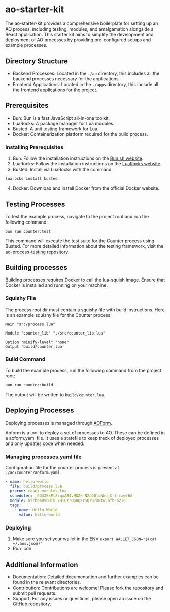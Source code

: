 # ao-starter-kit
The ao-starter-kit provides a comprehensive boilerplate for setting up an AO process, including testing, modules, and amalgamation alongside a React application. This starter kit aims to simplify the development and deployment of AO processes by providing pre-configured setups and example processes.

## Directory Structure
- Backend Processes: Located in the `./ao` directory, this includes all the backend processes necessary for the applications.
- Frontend Applications: Located in the `./apps` directory, this include all the frontend applications for the project.

## Prerequisites
- Bun: Bun is a fast JavaScript all-in-one toolkit.
- LuaRocks: A package manager for Lua modules.
- Busted: A unit testing framework for Lua.
- Docker: Containerization platform required for the build process.

### Installing Prerequisites
1. Bun: Follow the installation instructions on the [Bun.sh website](https://bun.sh/).
2. LuaRocks: Follow the installation instructions on the [LuaRocks website](https://luarocks.org/).
3. Busted: Install via LuaRocks with the command:
```bash
luarocks install busted
```
4. Docker: Download and install Docker from the official Docker website.

## Testing Processes
To test the example process, navigate to the project root and run the following command:

```
bun run counter:test
```

This command will execute the test suite for the Counter process using Busted. For more detailed information about the testing framework, visit the [ao-process-testing repository](https://github.com/Autonomous-Finance/ao-process-testing).

## Building processes
Building processes requires Docker to call the lua-squish image. Ensure that Docker is installed and running on your machine.

### Squishy File
The process root dir must contain a squishy file with build instructions. Here is an example squishy file for the Counter process:

```
Main "src/process.lua"

Module "counter_lib" "./src/counter_lib.lua"

Option "minify-level" "none"
Output 'build/counter.lua'
```

### Build Command
To build the example process, run the following command from the project root:

```
bun run counter:build
```

The output will be written to `build/counter.lua`.

## Deploying Processes
Deploying processes is managed through [AOForm](https://github.com/Autonomous-Finance/aoform).

Aoform is a tool to deploy a set of processes to AO. These can be defined in a aoform.yaml file. It uses a statefile to keep track of deployed processes and only updates code when needed.

### Managing processes.yaml file
Configuration file for the counter process is present at `./ao/counter/aoform.yaml`

```yaml
- name: hello-world
  file: build/process.lua
  prerun: reset-modules.lua
  scheduler: _GQ33BkPtZrqxA84vM8Zk-N2aO0toNNu_C-l-rawrBA
  module: GYrbbe0VbHim_7Hi6zrOpHQXrSQz07XNtwCnfbFo2I0
  tags:
    - name: Hello World
      value: hello-world
```

### Deploying
1. Make sure you set your wallet in the ENV `export WALLET_JSON="$(cat ~/.aos.json)"`
2. Run `con
## Additional Information
- Documentation: Detailed documentation and further examples can be found in the relevant directories.
- Contribution: Contributions are welcome! Please fork the repository and submit pull requests.
- Support: For any issues or questions, please open an issue on the GitHub repository.
